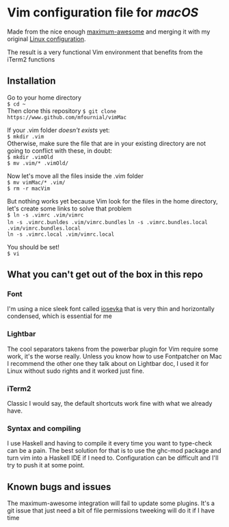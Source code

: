 # Vim configuration file for *macOS*

Made from the nice enough [maximum-awesome](https://github.com/square/maximum-awesome) and merging it 
with my original [Linux configuration](https://github.com/mfournialvimLinux).

The result is a very functional Vim environment that benefits from the iTerm2 functions

## Installation
Go to your home directory  
`$ cd ~`  
Then clone this repository
`$ git clone https://www.github.com/mfournial/vimMac`  
  
If your .vim folder *doesn't exists* yet:  
`$ mkdir .vim`  
Otherwise, make sure the file that are in your existing directory are not going to conflict with these, in doubt:  
`$ mkdir .vimOld`  
`$ mv .vim/* .vimOld/`  

Now let's move all the files inside the .vim folder  
`$ mv vimMac/* .vim/`  
`$ rm -r macVim`  

But nothing works yet because Vim look for the files in the home directory, let's create some links to solve that problem  
`$ ln -s .vimrc .vim/vimrc`  
`ln -s .vimrc.bunldes .vim/vimrc.bundles`
`ln -s .vimrc.bundles.local .vim/vimrc.bundles.local`  
`ln -s .vimrc.local .vim/vimrc.local`  
  
You should be set!  
`$ vi`  

## What you can't get out of the box in this repo
### Font
I'm using a nice sleek font called [iosevka](https://github.com/be5invis/Iosevka) that is very thin and
horizontally condensed, which is essential for me
### Lightbar
The cool separators takens from the powerbar plugin for Vim require some work, it's the worse really.
Unless you know how to use Fontpatcher on Mac I recommend the other one they talk about on Lightbar doc,
I used it for Linux without sudo rights and it worked just fine.
### iTerm2
Classic I would say, the default shortcuts work fine with what we already have.
### Syntax and compiling
I use Haskell and having to compile it every time you want to type-check can be a pain. The best solution for that is to use the ghc-mod package and turn vim into a Haskell IDE if I need to. Configuration can be difficult and I'll try to push it at some point.  

## Known bugs and issues
The maximum-awesome integration will fail to update some plugins. It's a git issue that just need a bit of file permissions tweeking will do it if I have time 

